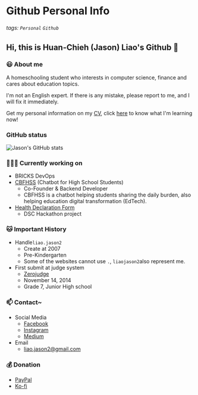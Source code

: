 # Github Personal Info

###### tags: `Personal` `Github`

## Hi, this is Huan-Chieh (Jason) Liao's Github 👋

### 😃 About me

A homeschooling student who interests in computer science, finance and cares about education topics.

I'm not an English expert. If there is any mistake, please report to me, and I will fix it immediately.

Get my personal information on my [CV](https://resume.io/r/VDpoIN0bb), click [here](https://github.com/liaojason2/learning_progress_and_resource) to know what I'm learning now!

### GitHub status

![Jason's GitHub stats](https://github-readme-stats.vercel.app/api?username=liaojason2&count_private=true&show_icons=true&theme=radical)

### 👨🏻‍💻 Currently working on

- BRICKS DevOps
- [CBFHSS](https://fb.me/cbfhss) (Chatbot for High School Students)
  - Co-Founder & Backend Developer
  - CBFHSS is a chatbot helping students sharing the daily burden, also helping education digital transformation (EdTech).
- [Health Declaration Form](https://www.github.com/liaojason2/covid19-health-declaration-form)
  - DSC Hackathon project

### 🐱 Important History

- Handle`liao.jason2`
  - Create at 2007
  - Pre-Kindergarten
  - Some of the websites cannot use `.`, `liaojason2`also represent me.
- First submit at judge system
  - [Zerojudge](https://zerojudge.tw/)
  - November 14, 2014
  - Grade 7, Junior High school

### 📫 Contact~

- Social Media
  - [Facebook](https://fb.me/liaojason2)
  - [Instagram](https://instagram.com/liao.jason2)
  - [Medium](https://medium.com/@liao.jason2)
- Email
  - liao.jason2@gmail.com

### 💰 Donation

- [PayPal](https://paypal.me/liaojason2)
- [Ko-fi](https://ko-fi.com/liaojason2)

<!--
#### 🏆 Award
- MyFirstCTF
    - 2018
    - Bronze Award
- AWS Hack for Good Taiwan
    - 2020
    - Final Pitch
- g0v Sch001
    - 2020
    - Top 5 selected teams
- [Github Most Active User in Taiwan](https://commits.top/taiwan_private.html)
#### 🌱 Currently learning in
[JavaScript](https://github.com/liaojason2/javascript_practice)
    - Vue.js
    - React
    - Express.js
#### 🏫 Dream School
- School 42 [FR](https://www.42.fr/) / [US](https://www.42.us.org/)
- [CCEP](https://ccep.ncku.edu.tw/) @ National Cheng Kung University
- Computer Science @ [NTUST](https://www.csie.ntust.edu.tw/) / [NCKU](http://www.csie.ncku.edu.tw/ncku_csie/)
- [IPTH](http://ipth.site.nthu.edu.tw/) @ National Tsing Hua University-->

<!--
**liaojason2/liaojason2** is a ✨ _special_ ✨ repository because its `README.md` (this file) appears on your GitHub profile.

Here are some ideas to get you started:

- 🔭 I’m currently working on ...
- 🌱 I’m currently learning ...
- 👯 I’m looking to collaborate on ...
- 🤔 I’m looking for help with ...
- 💬 Ask me about ...
- 📫 How to reach me: ...
- 😄 Pronouns: ...
- ⚡ Fun fact: ...
-->

